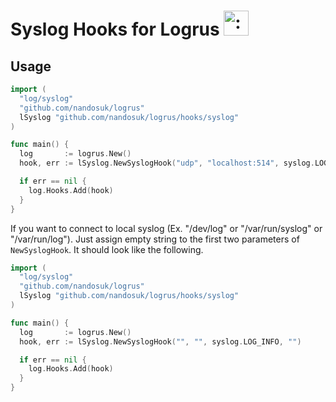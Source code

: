 # Syslog Hooks for Logrus <img src="http://i.imgur.com/hTeVwmJ.png" width="40" height="40" alt=":walrus:" class="emoji" title=":walrus:"/>

## Usage

```go
import (
  "log/syslog"
  "github.com/nandosuk/logrus"
  lSyslog "github.com/nandosuk/logrus/hooks/syslog"
)

func main() {
  log       := logrus.New()
  hook, err := lSyslog.NewSyslogHook("udp", "localhost:514", syslog.LOG_INFO, "")

  if err == nil {
    log.Hooks.Add(hook)
  }
}
```

If you want to connect to local syslog (Ex. "/dev/log" or "/var/run/syslog" or "/var/run/log"). Just assign empty string to the first two parameters of `NewSyslogHook`. It should look like the following.

```go
import (
  "log/syslog"
  "github.com/nandosuk/logrus"
  lSyslog "github.com/nandosuk/logrus/hooks/syslog"
)

func main() {
  log       := logrus.New()
  hook, err := lSyslog.NewSyslogHook("", "", syslog.LOG_INFO, "")

  if err == nil {
    log.Hooks.Add(hook)
  }
}
```
